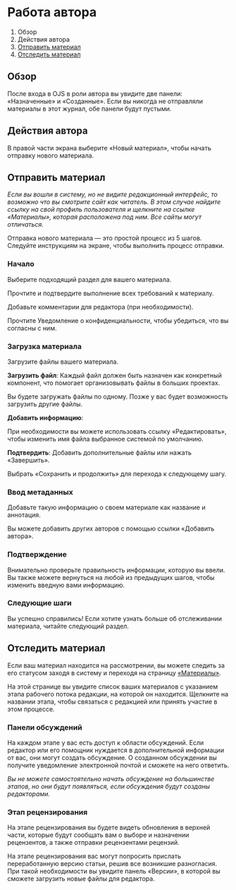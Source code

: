 # Работа автора

1. Обзор
2. Действия автора 
3. [Отправить материал](authoring.md#make-submission)
4. [Отследить материал](authoring.md#track-submission)

## <a name="orientation"></a>Обзор

После входа в OJS в роли автора вы увидите две панели: «Назначенные» и «Созданные». Если вы никогда не отправляли материалы в этот журнал, обе панели будут пустыми.

## <a name="author-actions"></a>Действия автора
В правой части экрана выберите «Новый материал», чтобы начать отправку нового материала.


## <a name="make-submission"></a>Отправить материал

*Если вы вошли в систему, но не видите редакционный интерфейс, то возможно что вы смотрите сайт как читатель. В этом случае найдите ссылку на свой профиль пользователя и щелкните на ссылке «Материалы», которая расположена под ним. Все сайты могут отличаться.*

Отправка нового материала — это простой процесс из 5 шагов. Следуйте инструкциям на экране, чтобы выполнить процесс отправки.

### <a name="start"></a>Начало

Выберите подходящий раздел для вашего материала.

Прочтите и подтвердите выполнение всех требований к материалу.

Добавьте комментарии для редактора (при необходимости).

Прочтите Уведомление о конфиденциальности, чтобы убедиться, что вы согласны с ним.

### <a name="upload-submission"></a>Загрузка материала

Загрузите файлы вашего материала.

**Загрузить файл**: Каждый файл должен быть назначен как конкретный компонент, что помогает организовывать файлы в больших проектах.

Вы будете загружать файлы по одному. Позже у вас будет возможность загрузить другие файлы.

**Добавить информацию**: 

При необходимости вы можете использовать ссылку «Редактировать», чтобы изменить имя файла выбранное системой по умолчанию.

**Подтвердить**: Добавить дополнительные файлы или нажать «Завершить».

Выбрать «Сохранить и продолжить» для перехода к следующему шагу.

### <a name="enter-metadata"></a>Ввод метаданных

Добавьте такую информацию о своем материале как название и аннотация.

Вы можете добавить других авторов с помощью ссылки «Добавить автора».


### <a name="confirmation"></a>Подтверждение

Внимательно проверьте правильность информации, которую вы ввели. Вы также можете вернуться на любой из предыдущих шагов, чтобы изменить введную вами информацию.

### <a name="next-steps"></a>Следующие шаги

Вы успешно справились! Если хотите узнать больше об отслеживании материала, читайте следующий раздел.

## <a name="track-submission"></a>Отследить материал

Если ваш материал находится на рассмотрении, вы можете следить за его статусом заходя в систему и переходя на страницу [«Материалы»](submissions.md).

На этой странице вы увидите список ваших материалов с указанием этапа рабочего потока редакции, на которой он находится. Щелкните на названии этапа, чтобы связаться с редакцией или принять участие в этом процессе.

### <a name="track-submission-discussions"></a>Панели обсуждений

На каждом этапе у вас есть доступ к области обсуждений. Если редактор или его помощник нуждается в дополнительной информации от вас, они могут создать обсуждение. О созданном обсуждении вы получите уведомление электронной почтой и сможете на него ответить. 

*Вы не можете самостоятельно начать обсуждение на большинстве этапов, но они будут появляться, если обсуждения будут созданы редакторами.*

### <a name="track-submission-review"></a>Этап рецензирования

На этапе рецензирования вы будете видеть обновления в верхней части, которые будут сообщать вам о выборе и назначении рецензентов, а также отправки рецензентами рецензий.

На этапе рецензирования вас могут попросить прислать переработанную версию статьи, решив все возникшие разногласия. При такой необходимости вы увидите панель «Версии», в которой вы сможете загрузить новые файлы для редактора.
